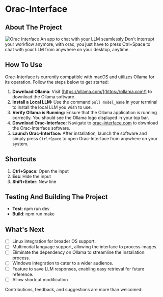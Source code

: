 # Orac-Interface

## About The Project
![Orac Interface](https://i.ibb.co/GRYs9sL/orac-demo-pic.png)
An app to chat with your LLM seamlessly
Don't interrupt your workflow anymore, with orac, you just have to press Ctrl+Space to chat with your LLM from anywhere on your desktop, anytime.

## How To Use

Orac-Interface is currently compatible with macOS and utilizes Ollama for its operation. Follow the steps below to get started:

1. **Download Ollama:** Visit [https://ollama.com/](https://ollama.com/) to download the Ollama software.
2. **Install a Local LLM:** Use the command `pull model_name` in your terminal to install the local LLM you wish to use.
3. **Verify Ollama is Running:** Ensure that the Ollama application is running correctly. You should see the Ollama logo displayed in your top bar.
4. **Download Orac-Interface:** Navigate to [orac-interface.com](http://orac-interface.com) to download the Orac-Interface software.
5. **Launch Orac-Interface:** After installation, launch the software and simply press `Ctrl+Space` to open Orac-Interface from anywhere on your system.


## Shortcuts
1. **Ctrl+Space**: Open the input
2. **Esc**: Hide the input
3. **Shift+Enter**: New line

## Testing And Building The Project
- **Test**: npm run dev
- **Build**: npm run make

## What's Next

- [ ] Linux integration for broader OS support.
- [ ] Multimodal language support, allowing the interface to process images.
- [ ] Eliminate the dependency on Ollama to streamline the installation process.
- [ ] Windows integration to cater to a wider audience.
- [ ] Feature to save LLM responses, enabling easy retrieval for future reference.
- [ ] Allow shortcut modification

Contributions, feedback, and suggestions are more than welcomed.

